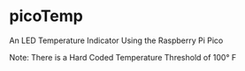 # picoTemp
 An LED Temperature Indicator Using the Raspberry Pi Pico

 Note: There is a Hard Coded Temperature Threshold of 100° F
 
